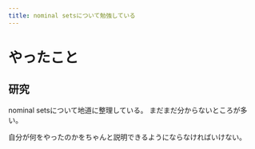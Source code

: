 ```yaml
---
title: nominal setsについて勉強している
---
```


# やったこと

## 研究

nominal setsについて地道に整理している。
まだまだ分からないところが多い。

自分が何をやったのかをちゃんと説明できるようにならなければいけない。
